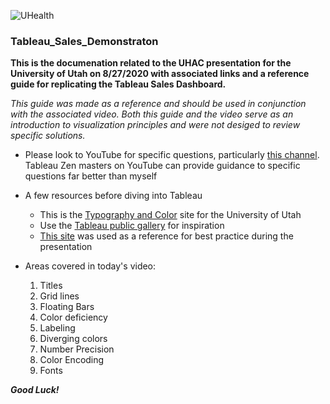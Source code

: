 ![UHealth](https://github.com/jedidiesel/Tableau_Sales_Demonstraton/blob/master/U%20Health_horizontal_png_red.png)

### Tableau_Sales_Demonstraton

**This is the documenation related to the UHAC presentation for the University of Utah on 8/27/2020 with associated links and a reference guide for replicating the Tableau Sales Dashboard.**

*This guide was made as a reference and should be used in conjunction with the associated video. Both this guide and the video serve as an introduction to visualization principles and were not desiged to review specific solutions.*

- Please look to YouTube for specific questions, particularly [this channel](https://www.youtube.com/user/kriebela). Tableau Zen masters on YouTube can provide guidance to specific questions far better than myself

-	A few resources before diving into Tableau
    - This is the [Typography and Color](https://healthcare.utah.edu/brand-and-style-guide/typography-color.php) site for the University of Utah
    - Use the [Tableau public gallery](https://public.tableau.com/en-us/gallery/?tab=viz-of-the-day&type=viz-of-the-day) for inspiration
    - [This site](https://public.tableau.com/profile/kevin.flerlage#!/vizhome/SimpleStepsforBetterDesign/TitlePage?publish=yes) was used as a reference for best practice during the presentation

- Areas covered in today's video:
  1. Titles
  2. Grid lines
  7. Floating Bars
  9. Color deficiency
  14. Labeling
  18. Diverging colors
  20. Number Precision
  21. Color Encoding
  25. Fonts

***Good Luck!***
